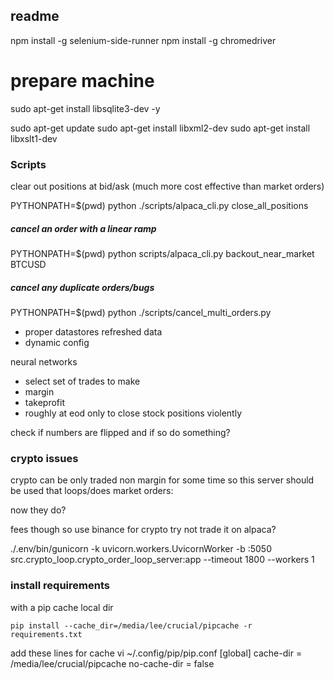 


## readme

npm install -g selenium-side-runner
npm install -g chromedriver

# prepare machine
sudo apt-get install libsqlite3-dev -y

sudo apt-get update
sudo apt-get install libxml2-dev
sudo apt-get install libxslt1-dev


### Scripts
clear out positions at bid/ask (much more cost effective than market orders)

PYTHONPATH=$(pwd) python ./scripts/alpaca_cli.py close_all_positions

##### cancel an order with a linear ramp

PYTHONPATH=$(pwd) python scripts/alpaca_cli.py backout_near_market BTCUSD

##### cancel any duplicate orders/bugs

PYTHONPATH=$(pwd) python ./scripts/cancel_multi_orders.py


- proper datastores refreshed data
- dynamic config

neural networks
- select set of trades to make
- margin
- takeprofit
- roughly at eod only to close stock positions violently



check if numbers are flipped and if so do something?

### crypto issues
crypto can be only traded non margin for some time so this server should be used that loops/does market orders:

now they do?

fees though so
use binance for crypto try not trade it on alpaca?

 ./.env/bin/gunicorn -k uvicorn.workers.UvicornWorker -b :5050 src.crypto_loop.crypto_order_loop_server:app --timeout 1800 --workers 1


### install requirements

with a pip cache local dir

```
pip install --cache_dir=/media/lee/crucial/pipcache -r requirements.txt
```


add these lines for cache
vi ~/.config/pip/pip.conf
[global]
cache-dir = /media/lee/crucial/pipcache
no-cache-dir = false
